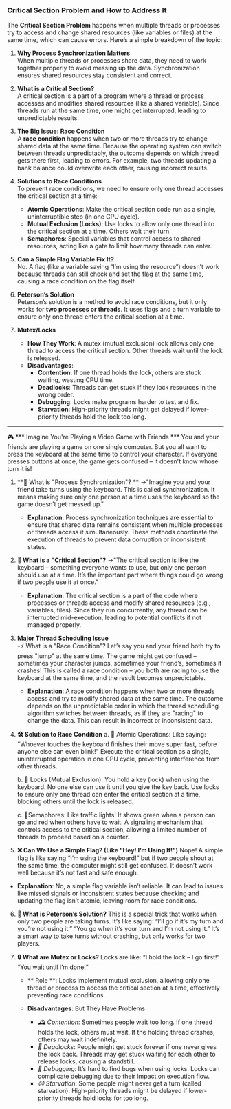 ### Critical Section Problem and How to Address It



The **Critical Section Problem** happens when multiple threads or processes try to access and change shared resources (like variables or files) at the same time, which can cause errors. Here’s a simple breakdown of the topic:

1. **Why Process Synchronization Matters**  
   When multiple threads or processes share data, they need to work together properly to avoid messing up the data. Synchronization ensures shared resources stay consistent and correct.

2. **What is a Critical Section?**  
   A critical section is a part of a program where a thread or process accesses and modifies shared resources (like a shared variable). Since threads run at the same time, one might get interrupted, leading to unpredictable results.

3. **The Big Issue: Race Condition**  
   A **race condition** happens when two or more threads try to change shared data at the same time. Because the operating system can switch between threads unpredictably, the outcome depends on which thread gets there first, leading to errors. For example, two threads updating a bank balance could overwrite each other, causing incorrect results.

4. **Solutions to Race Conditions**  
   To prevent race conditions, we need to ensure only one thread accesses the critical section at a time:  
   - **Atomic Operations**: Make the critical section code run as a single, uninterruptible step (in one CPU cycle).  
   - **Mutual Exclusion (Locks)**: Use locks to allow only one thread into the critical section at a time. Others wait their turn.  
   - **Semaphores**: Special variables that control access to shared resources, acting like a gate to limit how many threads can enter.

5. **Can a Simple Flag Variable Fix It?**  
   No. A flag (like a variable saying “I’m using the resource”) doesn’t work because threads can still check and set the flag at the same time, causing a race condition on the flag itself.

6. **Peterson’s Solution**  
   Peterson’s solution is a method to avoid race conditions, but it only works for **two processes or threads**. It uses flags and a turn variable to ensure only one thread enters the critical section at a time.

7. **Mutex/Locks**  
   - **How They Work**: A mutex (mutual exclusion) lock allows only one thread to access the critical section. Other threads wait until the lock is released.  
   - **Disadvantages**:  
     - **Contention**: If one thread holds the lock, others are stuck waiting, wasting CPU time.  
     - **Deadlocks**: Threads can get stuck if they lock resources in the wrong order.  
     - **Debugging**: Locks make programs harder to test and fix.  
     - **Starvation**: High-priority threads might get delayed if lower-priority threads hold the lock too long.



---

🎮 *** Imagine You're Playing a Video Game with Friends ***
       You and your friends are playing a game on one single computer. But you all want to press the keyboard at the same time to control your character. If everyone presses buttons
       at once, the game gets confused – it doesn't know whose turn it is!

1. **🧩 What is "Process Synchronization"? **
     ->"Imagine you and your friend take turns using the keyboard. This is called synchronization. It means making sure only one person at a time uses the keyboard so the game 
        doesn’t get messed up." 

   - **Explanation**: Process synchronization techniques are essential to ensure that shared data remains consistent when multiple processes or threads access it simultaneously.
       These methods coordinate the execution of threads to prevent data corruption or inconsistent states.

2. **🚪 What is a "Critical Section"?** 
     ->"The critical section is like the keyboard – something everyone wants to use, but only one person should use at a time. It’s the important part where things could go wrong
        if two people use it at once."

   - **Explanation**: The critical section is a part of the code where processes or threads access and modify shared resources (e.g., variables, files). Since they run concurrently,
       any thread can be interrupted mid-execution, leading to potential conflicts if not managed properly.   

3. **Major Thread Scheduling Issue**  
     -⚡ What is a "Race Condition"?
         Let’s say you and your friend both try to press "jump" at the same time. The game might get confused – sometimes your character jumps, sometimes your friend’s, sometimes it
         crashes! This is called a race condition – you both are racing to use the keyboard at the same time, and the result becomes unpredictable.

     - **Explanation**: A race condition happens when two or more threads access and try to modify shared data at the same time. The outcome depends on the unpredictable order in
         which the thread scheduling algorithm switches between threads, as if they are "racing" to change the data. This can result in incorrect or inconsistent data.

4. **🛠 Solution to Race Condition** 
     a. 🧨 Atomic Operations:
         Like saying: "Whoever touches the keyboard finishes their move super fast, before anyone else can even blink!"
         Execute the critical section as a single, uninterrupted operation in one CPU cycle, preventing interference from other threads.

     b. 🔐 Locks (Mutual Exclusion):
        You hold a key (lock) when using the keyboard. No one else can use it until you give the key back.
        Use locks to ensure only one thread can enter the critical section at a time, blocking others until the lock is released.

     c. 🚦Semaphores:
         Like traffic lights! It shows green when a person can go and red when others have to wait.
         A signaling mechanism that controls access to the critical section, allowing a limited number of threads to proceed based on a counter.

 5. **❌ Can We Use a Simple Flag? (Like “Hey! I’m Using It!”)**
       Nope! A simple flag is like saying “I’m using the keyboard!” but if two people shout at the same time, the computer might still get confused. It doesn’t work well because it’s not
       fast and safe enough.

   - **Explanation**: No, a simple flag variable isn’t reliable. It can lead to issues like missed signals or inconsistent states because checking and updating the flag isn’t atomic,
       leaving room for race conditions.

  6. **👫 What is Peterson’s Solution?**
        This is a special trick that works when only two people are taking turns. It’s like saying:
        “I’ll go if it’s my turn and you’re not using it.”
        “You go when it’s your turn and I’m not using it.”
        It’s a smart way to take turns without crashing, but only works for two players.


  7. **🔒 What are Mutex or Locks?**
        Locks are like:
        “I hold the lock – I go first!”
        “You wait until I’m done!”

        - ** Role **: Locks implement mutual exclusion, allowing only one thread or process to access the critical section at a time, effectively preventing race conditions.

        - **Disadvantages**: But They Have Problems
           - *🕰 Contention*: Sometimes people wait too long. If one thread holds the lock, others must wait. If the holding thread crashes, others may wait indefinitely. 
           - *🚫 Deadlocks*: People might get stuck forever if one never gives the lock back. Threads may get stuck waiting for each other to release locks, causing a standstill.  
           - *🧠 Debugging*: It’s hard to find bugs when using locks. Locks can complicate debugging due to their impact on execution flow.  
           - *😞 Starvation*: Some people might never get a turn (called starvation). High-priority threads might be delayed if lower-priority threads hold locks for too long.


